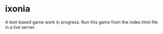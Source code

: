 # ixonia
A text-based game work in progress. Run this game from the index.html file in a live server.